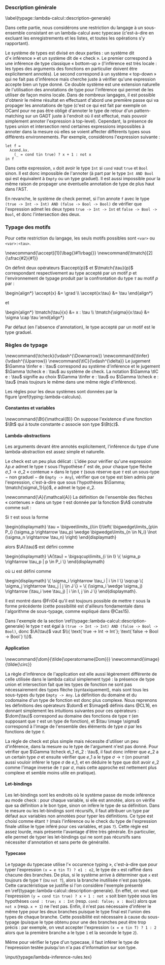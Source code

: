 ### Description générale
\label{typage::lambda-calcul::description-generale}

Dans cette partie, nous considérons une restriction du langage à un
sous-ensemble consistant en un lambda-calcul avec typecase (c'est-à-dire en
excluant les enregistrements et les listes,  et toutes les opérations s'y
rapportant).

Le système de types est divisé en deux parties : un système dit d'« inférence »
et un système dit de « check ».
Le premier correspond à une inférence de type classique « bottom-up »
(l'inférence est très locale : les types des arguments des fonctions en
particulier doivent être explicitement annotés).
Le second correspond à un système « top-down » qui ne fait pas d'inférence mais
cherche juste à vérifier qu'une expression accepte bien un type donné.
Ce double système est une extension naturelle de l'utilisation des annotations
de type pour l'inférence qui permet de les utiliser de façon moins locale. Dans
de nombreux langages, il est possible d'obtenir le même résultat en effectuant
d'abord une première passe qui va propager les annotations de type (c'est ce
qui est fait par exemple on OCaml pour ne pas être obligé d'annoter le type de
retour d'un pattern-matching sur un GADT juste à l'endroit où il est effectué,
mais pouvoir simplement annoter l'expression à top-level). Cependant, la
présence de types union et intersection rend certaines expressions impossibles
à annoter dans la mesure où elles se voient affecter différents types sous
différents environnements.
Par exemple, considérons l'expression suivante :

```
let f =
  λcond.λx.
    (_ = cond tin true) ? x + 1 : not x
in f
```

Dans cette expression, `x` doit avoir le type `Int` si `cond` vaut `true` et
`Bool` sinon.
Il est donc impossible de l'annoter (à part par le type `Int AND Bool` qui est
équivalent à `Empty` ou un type graduel).
Il est aussi impossible pour la même raison de propager une éventuelle
annotation de type de plus haut dans l'AST.

En revanche, le système de check permet, si l'on annote `f` avec le type `(true
-> Int -> Int) AND (false -> Bool -> Bool)` de vérifier que l'expression admet
les deux types `true -> Int -> Int` et `false -> Bool -> Bool`, et donc
l'intersection des deux.

### Typage des motifs

Pour cette restriction du langage, les seuls motifs possibles sont `<var>` ou
`<var>:<tau>`.

\newcommand{\accept}[1]{\lbag{}#1\rbag{}}
\newcommand{\tmatch}[2]{\sfrac{#2}{#1}}

On définit deux opérateurs $\accept{p}$ et $\tmatch{\tau}{p}$ correspondant
respectivement au type accepté par un motif $p$ et l'environnement de typage
produit par la confrontation du type $\tau$ au motif $p$ par :

\begin{align\*}
  \accept{x} &= \grad \\\\
  \accept{x:\tau} &= \tau
\end{align\*}

et

\begin{align\*}
  \tmatch{\tau}{x} &= x : \tau \\\\
  \tmatch{\sigma}{x:\tau} &= \sigma \cap \tau
\end{align\*}

Par défaut (en l'absence d'annotation), le type accepté par un motif est le
type graduel.

### Règles de typage

\newcommand{\tcheck}{\vdash^{\Downarrow}}
\newcommand{\tinfer}{\vdash^{\Uparrow}}
\newcommand{\tIC}{\vdash^{\delta}}
Le jugement $\Gamma \tinfer e : \tau$ correspond au système d'inférence et le
jugement $\Gamma \tcheck e : \tau$ au système de check.
La notation $\Gamma \tIC e : \tau$ signifie au choix $\Gamma \tinfer e : \tau$
ou $\Gamma \tcheck e : \tau$ (mais toujours le même dans une même règle
d'inférence).

Les règles pour les deux systèmes sont données par la
figure \pref{typing::lambda-calculus}.

#### Constantes et variables

\newcommand{\Bt}{\mathcal{B}}
On suppose l'existence d'une fonction $\Bt$ qui à toute constante $c$ associe
son type $\Bt(c)$.

#### Lambda-abstractions

Les arguments devant être annotés explicitement, l'inférence du type d'une
lambda-abstraction est assez simple et naturelle.

Le check est un peu plus délicat : L'idée pour vérifier qu'une expression
$\lambda p.e$ admet le type $\tau$ sous l'hypothèse $\Gamma$ est de, pour
chaque type flèche $\sigma\_1 \rightarrow \sigma\_2$ « contenue » dans le type
$\tau$ (sous réserve que $\tau$ est un sous-type − non graduel − de `Empty ->
Any`), vérifier que ce type est bien admis par l'expression, c'est-à-dire que
sous l'hypothèses $\Gamma; \tmatch{\sigma\_1}{p}$, $e$ admet le type
$\sigma\_2$.

\newcommand{\A}{\mathcal{A}}
La définition de l'ensemble des flèches « contenues » dans un type $\tau$ est
donnée par la fonction $\A$ construite comme suit :

Si $\tau$ est sous la forme

\begin{displaymath}
  \tau = \bigvee\limits\_{i\in I}\left(
    \bigwedge\limits\_{p\in P\_i} (\sigma\_p \rightarrow \tau\_p)
    \wedge \bigwedge\limits\_{n \in N\_i} \lnot (\sigma\_n \rightarrow \tau\_n)
  \right)
\end{displaymath}

alors $\A(\tau)$ est défini comme

\begin{displaymath}
  \A(\tau) = \bigsqcup\limits\_{i \in I} \\{ \sigma\_p \rightarrow \tau\_p | p \in P\_i \\}
\end{displaymath}

où $\sqcup$ est défini comme


\begin{displaymath}
  \\{ \sigma\_i \rightarrow \tau\_i \| i \in I \\} \sqcup \\{ \sigma\_j \rightarrow \tau\_j \| j \in J \\} =
    \\{ (\sigma\_i \wedge \sigma\_j) \rightarrow (\tau\_i \vee \tau\_j) \| i \in I, j \in J \\}
\end{displaymath}.

Il est montré dans @Fri04 qu'il est toujours possible de mettre $\tau$ sous la
forme précédente (cette possibilité est d'ailleurs fondamentale dans
l'algorithme de sous-typage, comme expliqué dans @Cas15).

Dans l'exemple de la section \ref{typage::lambda-calcul::description-generale}
le type $\tau$ est égal à `(true -> Int -> Int) AND (false -> Bool -> Bool)`,
donc $\A(\tau)$ vaut $\\{ \text{`true -> Int -> Int`}; \text{`false -> Bool ->
Bool`} \\}$.

#### Application

\newcommand{\dom}{\tilde{\operatorname{Dom}}}
\newcommand{\image}{\tilde{\circ}}

La règle d'inférence de l'application est elle aussi légèrement différente de
celle utilisée dans le lambda calcul simplement typé : la présence de type
union et intersection fait que les types de fonction ne sont pas nécessairement
des types flèche (syntaxiquement), mais sont tous les sous-types du type `Empty
-> Any`.
La définition du domaine et du codomaine d'un type de fonction est donc plus
complexe.
Nous reprenons les définitions des opérateurs $\dom$ et $\image$ définis dans
@CL16, en donnant simplement les intuitions suivantes pour ces opérateurs :
$\dom(\tau)$ correspond au domaine des fonctions de type $\tau$ (en supposant
que $\tau$ est un type de fonction), et $\tau \image \sigma$ correspond à
l'image de l'ensemble des éléments de type $\sigma$ par les fonctions de type
$\tau$.

La règle de check est plus simple mais nécessite d'utiliser un peu d'inférence,
dans la mesure ou le type de l'argument n'est pas donné. Pour vérifier que
$\Gamma \tcheck e\_1 e\_2 : \tau$, il faut donc inférer que $e\_2$ a un
certain type $\sigma$ et ensuite vérifier que $e\_1$ a le type $\sigma
\rightarrow \tau$ (on pourrait aussi vouloir inférer le type $\sigma$ de
$e\_1$, et en déduire le type que doit avoir $e\_2$ comme l'image inverse de
$\tau$ par $\sigma$, mais cette approche est nettement plus complexe et semble
moins utile en pratique).

#### Let-bindings

Les let-bindings sont les endroits où le système passe de mode inférence au
mode check : pour chaque variable, si elle est annotée, alors on vérifie que sa
définition a le bon type, sinon on infère le type de sa définition.
Dans le mesure ou les let-bindings sont récursifs, il faut attribuer un type
par défaut aux variables non annotées pour typer les définitions. Ce type est
choisi comme étant `?` (mais l'inférence ou le check du type de l'expression
finale utilise le type inféré pour ces variables, et pas `?`).
Cette règle est assez lourde, mais présente l'avantage d'être très générale. En
particulier, elle permet de typer les let-bindings qui ne sont pas récursifs
sans nécessiter d'annotation et sans perte de généralité.

#### Typecase

Le typage du typecase utilise l'« occurence typing », c'est-à-dire que pour
typer l'expression `(x = e tin T) ? e1 : e2`, le type de `x` est raffiné
dans chacune des branches.
De plus, si le système arrive à déterminer que `x` est toujours de type `T` (ou
`not T`), alors la branche inutilisée n'est pas typée. Cette caractéristique se
justifie si l'on considère l'exemple présenté
en \ref{typage::lambda-calcul::description-generale}. En effet, on veut que
l'expression `(y = cond tin true) ? x + 1 : not x` soit bien typée sous les
hypothèses `cond : true; x : Int` (resp. `cond: false; x : Bool`) alors que
`not x` (resp. `x + 1`) ne l'est pas.
Enfin, il n'est pas nécessaire d'inférer le même type pour les deux branches
puisque le type final est l'union des types de chaque branche. Cette
possibilité est nécessaire à cause du sous-typage (puisque le type obtenu pour
une des branches peut être trop précis : par exemple, on veut accepter
l'expression `(x = e tin T) ? 1 : 2` alors que la première branche a le type
`1` et la seconde le type `2`).

Même pour vérifier le type d'un typecase, il faut inférer le type
de l'expression testée puisqu'on n'a pas d'information sur son type.

\input{typage/lambda-inference-rules.tex}
